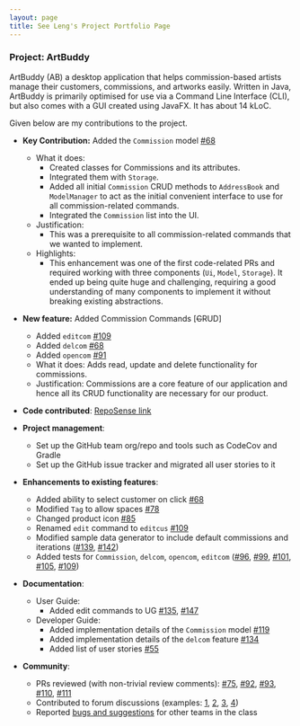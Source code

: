 ```yaml
---
layout: page
title: See Leng's Project Portfolio Page
---
```


### Project: ArtBuddy

ArtBuddy (AB) a desktop application that helps commission-based artists manage their customers, commissions, and artworks easily. Written in Java, ArtBuddy is primarily optimised for use via a Command Line Interface (CLI), but also comes with a GUI created using JavaFX. It has about 14 kLoC.

Given below are my contributions to the project.

* **Key Contribution:** Added the `Commission` model [#68](https://github.com/AY2223S1-CS2103T-W11-3/tp/pull/68)
  * What it does:
    * Created classes for Commissions and its attributes.
    * Integrated them with `Storage`.
    * Added all initial `Commission` CRUD methods to `AddressBook` and `ModelManager` to act as the initial convenient interface to use for all commission-related commands.
    * Integrated the `Commission` list into the UI.
  * Justification:
    * This was a prerequisite to all commission-related commands that we wanted to implement.
  * Highlights: 
    * This enhancement was one of the first code-related PRs and required working with three components (`Ui`, `Model`, `Storage`).
      It ended up being quite huge and challenging, requiring a good understanding of many components to implement it without breaking existing abstractions.

* **New feature:** Added Commission Commands [~~C~~RUD]
  * Added `editcom` [#109](https://github.com/AY2223S1-CS2103T-W11-3/tp/pull/109) 
  * Added `delcom` [#68](https://github.com/AY2223S1-CS2103T-W11-3/tp/pull/68)
  * Added `opencom` [#91](https://github.com/AY2223S1-CS2103T-W11-3/tp/pull/91)
  * What it does: Adds read, update and delete functionality for commissions. 
  * Justification: Commissions are a core feature of our application and hence all its CRUD functionality are necessary for our product.

* **Code contributed**: [RepoSense link](https://nus-cs2103-ay2223s1.github.io/tp-dashboard/?search=seelengxd&breakdown=true)

* **Project management**:
  * Set up the GitHub team org/repo and tools such as CodeCov and Gradle
  * Set up the GitHub issue tracker and migrated all user stories to it

* **Enhancements to existing features**:
  * Added ability to select customer on click [#68](https://github.com/AY2223S1-CS2103T-W11-3/tp/pull/68)
  * Modified `Tag` to allow spaces [#78](https://github.com/AY2223S1-CS2103T-W11-3/tp/pull/78)
  * Changed product icon [#85](https://github.com/AY2223S1-CS2103T-W11-3/tp/pull/85)
  * Renamed `edit` command to `editcus` [#109](https://github.com/AY2223S1-CS2103T-W11-3/tp/pull/109) 
  * Modified sample data generator to include default commissions and iterations ([#139](https://github.com/AY2223S1-CS2103T-W11-3/tp/pull/139), [#142](https://github.com/AY2223S1-CS2103T-W11-3/tp/pull/142))
  * Added tests for `Commission`, `delcom`, `opencom`, `editcom` ([#96](https://github.com/AY2223S1-CS2103T-W11-3/tp/pull/96), [#99](https://github.com/AY2223S1-CS2103T-W11-3/tp/pull/99), [#101](https://github.com/AY2223S1-CS2103T-W11-3/tp/pull/101), [#105](https://github.com/AY2223S1-CS2103T-W11-3/tp/pull/105), [#109](https://github.com/AY2223S1-CS2103T-W11-3/tp/pull/109))

* **Documentation**:
    * User Guide:
      * Added edit commands to UG [#135](https://github.com/AY2223S1-CS2103T-W11-3/tp/pull/135), [#147](https://github.com/AY2223S1-CS2103T-W11-3/tp/pull/147) 
    * Developer Guide:
      * Added implementation details of the `Commission` model [#119](https://github.com/AY2223S1-CS2103T-W11-3/tp/pull/119)
      * Added implementation details of the `delcom` feature [#134](https://github.com/AY2223S1-CS2103T-W11-3/tp/pull/134)
      * Added list of user stories [#55](https://github.com/AY2223S1-CS2103T-W11-3/tp/pull/55)

* **Community**:
    * PRs reviewed (with non-trivial review comments): [#75](https://github.com/AY2223S1-CS2103T-W11-3/tp/pull/75), [#92](https://github.com/AY2223S1-CS2103T-W11-3/tp/pull/92), [#93](https://github.com/AY2223S1-CS2103T-W11-3/tp/pull/93), [#110](https://github.com/AY2223S1-CS2103T-W11-3/tp/pull/110), [#111](https://github.com/AY2223S1-CS2103T-W11-3/tp/pull/111)
    * Contributed to forum discussions (examples: [1](https://github.com/nus-cs2103-AY2223S1/forum/issues/258#issuecomment-1250442082), [2](https://github.com/nus-cs2103-AY2223S1/forum/issues/239#issuecomment-1249991866), [3](https://github.com/nus-cs2103-AY2223S1/forum/issues/90#issuecomment-1229209705), [4](https://github.com/nus-cs2103-AY2223S1/forum/issues/163#issuecomment-1242213388))
    * Reported [bugs and suggestions](https://github.com/seelengxd/ped/issues) for other teams in the class
